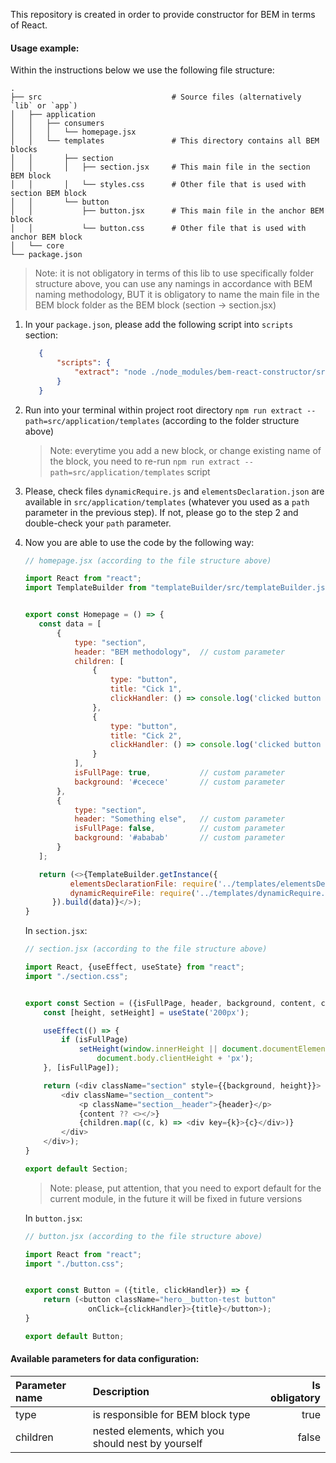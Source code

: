 This repository is created in order to provide constructor for BEM in terms of React.
#### Usage example:
Within the instructions below we use the following file structure:
    
    .
    ├── src                             # Source files (alternatively `lib` or `app`)
    │   ├── application
    │   │   ├── consumers
    │   │   │   └── homepage.jsx
    │   │   └── templates               # This directory contains all BEM blocks
    │   │       ├── section
    │   │       │   ├── section.jsx     # This main file in the section BEM block
    │   │       │   └── styles.css      # Other file that is used with section BEM block
    │   │       └── button              
    │   │           ├── button.jsx      # This main file in the anchor BEM block
    │   │           └── button.css      # Other file that is used with anchor BEM block
    │   └── core
    └── package.json


> Note: it is not obligatory in terms of this lib to use specifically 
> folder structure above, you can use any namings in accordance with
> BEM naming methodology, BUT it is obligatory to name the main file 
> in the BEM block folder as the BEM block (section -> section.jsx)

1. In your <code>package.json</code>, please add the following script into <code>scripts</code> section:
    ```json
       {
           "scripts": {
               "extract": "node ./node_modules/bem-react-constructor/src/extractScript.js"
           }
       }
    ```
2. Run into your terminal within project root directory `npm run extract --path=src/application/templates`
 (according to the folder structure above)
    > Note: everytime you add a new block, or change existing name of the block, 
    you need to re-run `npm run extract --path=src/application/templates` script

3. Please, check files `dynamicRequire.js` and 
`elementsDeclaration.json` are available in `src/application/templates` (whatever 
you used as a `path` parameter in the previous step). If not, please go to the step 2 and double-check your 
`path` parameter.

4. Now you are able to use the code by the following way:
    
    ```js
    // homepage.jsx (according to the file structure above)
    
    import React from "react";
    import TemplateBuilder from "templateBuilder/src/templateBuilder.js";
    
    
    export const Homepage = () => {
       const data = [
           {
               type: "section",
               header: "BEM methodology",  // custom parameter
               children: [
                   {
                       type: "button",
                       title: "Cick 1",
                       clickHandler: () => console.log('clicked button 1')
                   },
                   {
                       type: "button",
                       title: "Cick 2",
                       clickHandler: () => console.log('clicked button 2')
                   }
               ],
               isFullPage: true,           // custom parameter
               background: '#cecece'       // custom parameter
           },
           {
               type: "section",
               header: "Something else",   // custom parameter
               isFullPage: false,          // custom parameter
               background: '#ababab'       // custom parameter
           }
       ];
    
       return (<>{TemplateBuilder.getInstance({
              elementsDeclarationFile: require('../templates/elementsDeclaration.json'),
              dynamicRequireFile: require('../templates/dynamicRequire.js')
          }).build(data)}</>);
    }
    ```
    In `section.jsx`:
    ```js
    // section.jsx (according to the file structure above)
   
    import React, {useEffect, useState} from "react";
    import "./section.css";
    
    
    export const Section = ({isFullPage, header, background, content, children}) => {
        const [height, setHeight] = useState('200px');
    
        useEffect(() => {
            if (isFullPage)
                setHeight(window.innerHeight || document.documentElement.clientHeight ||
                    document.body.clientHeight + 'px');
        }, [isFullPage]);
    
        return (<div className="section" style={{background, height}}>
            <div className="section__content">
                <p className="section__header">{header}</p>
                {content ?? <></>}
                {children.map((c, k) => <div key={k}>{c}</div>)}
            </div>
        </div>);
    }
    
    export default Section;
    ```
    >Note: please, put attention, that you need to export default for the current module, in the future it will be fixed in future versions

    In `button.jsx`:
    ```js
    // button.jsx (according to the file structure above)
   
    import React from "react";   
    import "./button.css";
    
    
    export const Button = ({title, clickHandler}) => {
        return (<button className="hero__button-test button" 
                  onClick={clickHandler}>{title}</button>);
    }
    
    export default Button;
    ```
   
#### Available parameters for data configuration:
| Parameter name  | Description | Is obligatory |
| :--- | :---------- | ---------: |
| type  | is responsible for BEM block type |true|
| children | nested elements, which you should nest by yourself | false |
